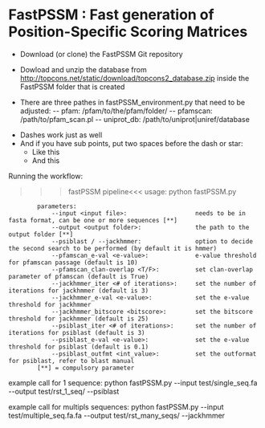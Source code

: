 # FastPSSM : Fast generation of Position-Specific Scoring Matrices

* Download (or clone) the FastPSSM Git repository
+ Dowload and unzip the database from http://topcons.net/static/download/topcons2_database.zip inside the FastPSSM folder that is created 

+ There are three pathes in fastPSSM_environment.py that need to be adjusted:
  -- pfam: /pfam/to/the/pfam/folder/ 
  -- pfamscan: /path/to/pfam_scan.pl
  -- uniprot_db: /path/to/uniprot|uniref/database

- Dashes work just as well
- And if you have sub points, put two spaces before the dash or star:
  - Like this
  - And this
  
Running the workflow:

>>>fastPSSM pipeline<<<
            usage: python fastPSSM.py <param>

            parameters:
                --input <input file>:                   needs to be in fasta format, can be one or more sequences [**]
                --output <output folder>:               the path to the output folder [**]
                --psiblast / --jackhmmer:               option to decide the second search to be performed (by default it is hmmer)
                --pfamscan_e-val <e-value>:             e-value threshold for pfamscan passage (default is 10)
                --pfamscan_clan-overlap <T/F>:          set clan-overlap parameter of pfamscan (default is True)
                --jackhmmer_iter <# of iterations>:     set the number of iterations for jackhmmer (default is 3)
                --jackhmmer_e-val <e-value>:            set the e-value threshold for jackhmmer
                --jackhmmer_bitscore <bitscore>:        set the bitscore threshold for jackhmmer (default is 25)
                --psiblast_iter <# of iterations>:      set the number of iterations for psiblast (default is 3)
                --psiblast_e-val <e-value>:             set the e-value threshold for psiblast (default is 0.1)
                --psiblast_outfmt <int_value>:          set the outformat for psiblast, refer to blast manual
            [**] = compulsory parameter

example call for 1 sequence:
python fastPSSM.py --input test/single_seq.fa --output test/rst_1_seq/ --psiblast

example call for multipls sequences:
python fastPSSM.py --input test/multiple_seq.fa.fa --output test/rst_many_seqs/ --jackhmmer
